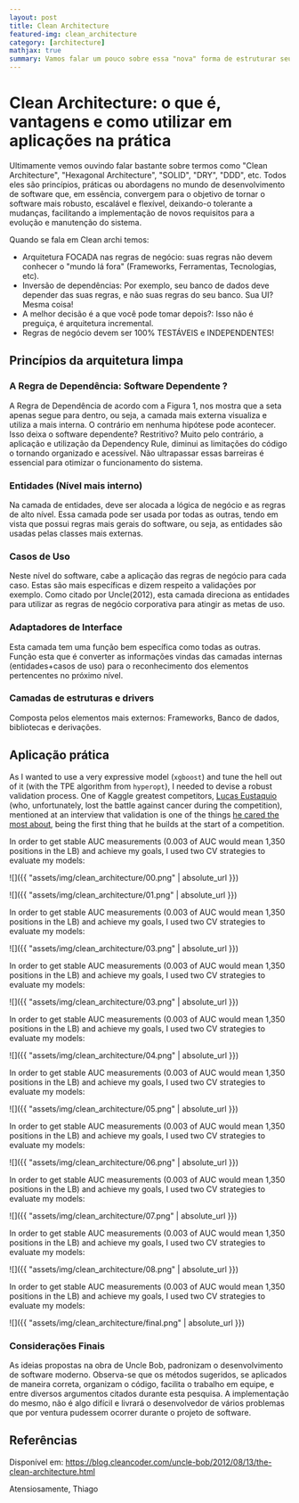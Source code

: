 ```yaml
---
layout: post
title: Clean Architecture
featured-img: clean_architecture
category: [architecture]
mathjax: true
summary: Vamos falar um pouco sobre essa "nova" forma de estruturar seus projetos, suas vantagens e desvantagens, e um exemplo prático de sua utilização 
---
```


# Clean Architecture: o que é, vantagens e como utilizar em aplicações na prática

Ultimamente vemos ouvindo falar bastante sobre termos como "Clean Architecture", "Hexagonal Architecture", "SOLID", "DRY", "DDD", etc. Todos eles são princípios, práticas ou abordagens no mundo de desenvolvimento de software que, em essência, convergem para o objetivo de tornar o software mais robusto, escalável e flexível, deixando-o tolerante a mudanças, facilitando a implementação de novos requisitos para a evolução e manutenção do sistema.

Quando se fala em Clean archi temos:

- Arquitetura FOCADA nas regras de negócio: suas regras não devem conhecer o "mundo lá fora" (Frameworks, Ferramentas, Tecnologias, etc).
- Inversão de dependências: Por exemplo, seu banco de dados deve depender das suas regras, e não suas regras do seu banco. Sua UI? Mesma coisa!
- A melhor decisão é a que você pode tomar depois?: Isso não é preguiça, é arquitetura incremental. 
- Regras de negócio devem ser 100% TESTÁVEIS e INDEPENDENTES!

## Princípios da arquitetura limpa

### A Regra de Dependência: Software Dependente ?

A Regra de Dependência de acordo com a Figura 1, nos mostra que a seta apenas segue para dentro, ou seja, a camada mais externa visualiza e utiliza a mais interna. O contrário em nenhuma hipótese pode acontecer. Isso deixa o software dependente? Restritivo? Muito pelo contrário, a aplicação e utilização da Dependency Rule, diminui as limitações do código o tornando organizado e acessível. Não ultrapassar essas barreiras é essencial para otimizar o funcionamento do sistema.


### Entidades (Nível mais interno)

Na camada de entidades, deve ser alocada a lógica de negócio e as regras de alto nível. Essa camada pode ser usada por todas as outras, tendo em vista que possui regras mais gerais do software, ou seja, as entidades são usadas pelas classes mais externas.

### Casos de Uso

Neste nível do software, cabe a aplicação das regras de negócio para cada caso. Estas são mais específicas e dizem respeito a validações por exemplo. Como citado por Uncle(2012), esta camada direciona as entidades para utilizar as regras de negócio corporativa para atingir as metas de uso.

### Adaptadores de Interface

Esta camada tem uma função bem específica como todas as outras. Função esta que é converter as informações vindas das camadas internas (entidades+casos de uso) para o reconhecimento dos elementos pertencentes no próximo nível.

### Camadas de estruturas e drivers

Composta pelos elementos mais externos: Frameworks, Banco de dados, bibliotecas e derivações.

## Aplicação prática

As I wanted to use a very expressive model (`xgboost`) and tune the hell out of it (with the TPE algorithm from `hyperopt`), I needed to devise a robust validation process. One of Kaggle greatest competitors, [Lucas Eustaquio](https://www.kaggle.com/leustagos) (who, unfortunately, lost the battle against cancer during the competition), mentioned at an interview that validation is one of the things [he cared the most about](http://blog.kaggle.com/2016/02/22/profiling-top-kagglers-leustagos-current-7-highest-1/), being the first thing that he builds at the start of a competition.

In order to get stable AUC measurements (0.003 of AUC would mean 1,350 positions in the LB) and achieve my goals, I used two CV strategies to evaluate my models:

![]({{ "assets/img/clean_architecture/00.png" | absolute_url }})

![]({{ "assets/img/clean_architecture/01.png" | absolute_url }})

In order to get stable AUC measurements (0.003 of AUC would mean 1,350 positions in the LB) and achieve my goals, I used two CV strategies to evaluate my models:

![]({{ "assets/img/clean_architecture/03.png" | absolute_url }})

In order to get stable AUC measurements (0.003 of AUC would mean 1,350 positions in the LB) and achieve my goals, I used two CV strategies to evaluate my models:

![]({{ "assets/img/clean_architecture/03.png" | absolute_url }})

In order to get stable AUC measurements (0.003 of AUC would mean 1,350 positions in the LB) and achieve my goals, I used two CV strategies to evaluate my models:

![]({{ "assets/img/clean_architecture/04.png" | absolute_url }})

In order to get stable AUC measurements (0.003 of AUC would mean 1,350 positions in the LB) and achieve my goals, I used two CV strategies to evaluate my models:

![]({{ "assets/img/clean_architecture/05.png" | absolute_url }})

In order to get stable AUC measurements (0.003 of AUC would mean 1,350 positions in the LB) and achieve my goals, I used two CV strategies to evaluate my models:

![]({{ "assets/img/clean_architecture/06.png" | absolute_url }})

In order to get stable AUC measurements (0.003 of AUC would mean 1,350 positions in the LB) and achieve my goals, I used two CV strategies to evaluate my models:

![]({{ "assets/img/clean_architecture/07.png" | absolute_url }})

In order to get stable AUC measurements (0.003 of AUC would mean 1,350 positions in the LB) and achieve my goals, I used two CV strategies to evaluate my models:

![]({{ "assets/img/clean_architecture/08.png" | absolute_url }})

In order to get stable AUC measurements (0.003 of AUC would mean 1,350 positions in the LB) and achieve my goals, I used two CV strategies to evaluate my models:

![]({{ "assets/img/clean_architecture/final.png" | absolute_url }})

### Considerações Finais
As ideias propostas na obra de Uncle Bob, padronizam o desenvolvimento de software moderno. Observa-se que os métodos sugeridos, se aplicados de maneira correta, organizam o código, facilita o trabalho em equipe, e entre diversos argumentos citados durante esta pesquisa. A implementação do mesmo, não é algo difícil e livrará o desenvolvedor de vários problemas que por ventura pudessem ocorrer durante o projeto de software.

## Referências

Disponível em: https://blog.cleancoder.com/uncle-bob/2012/08/13/the-clean-architecture.html

Atensiosamente, 
Thiago

